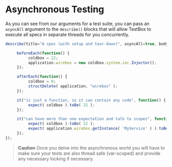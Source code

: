 # Asynchronous Testing

As you can see from our arguments for a test suite, you can pass an `asyncAll` argument to the `describe()` blocks that will allow TestBox to execute all specs in separate threads for you concurrently.

```javascript
describe(title="A spec (with setup and tear-down)", asyncAll=true, body=function() {

     beforeEach(function() {
          coldbox = 22;
          application.wirebox = new coldbox.system.ioc.Injector();
     });

     afterEach(function() {
          coldbox = 0;
          structDelete( application, "wirebox" );
     });

     it("is just a function, so it can contain any code", function() {
          expect( coldbox ).toBe( 22 );
     });

     it("can have more than one expectation and talk to scopes", function() {
          expect( coldbox ).toBe( 22 );
          expect( application.wirebox.getInstance( 'MyService' ) ).toBeComponent();
     });
});
```

> **Caution** Once you delve into the asynchronous world you will have to make sure your tests are also thread safe (var-scoped) and provide any necessary locking if necessary.
